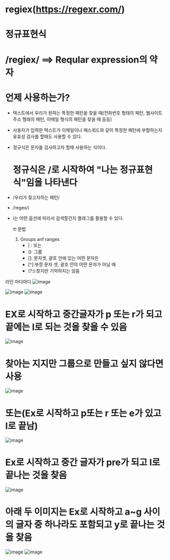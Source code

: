 # regiex(https://regexr.com/)

# 정규표현식

# /regiex/ ==> Reqular expression의 약자

# 언제 사용하는가?
- 텍스트에서 우리가 원하는 특정한 패턴을 찾을 때(전화번호 형태의 패턴, 웹사이트 주소 형태의 패턴, 이메일 형식의 패턴을 찾을 때 등등)
- 사용자가 입력한 텍스트가 이메일이나 패스워드와 같이 특정한 패턴에 부합하는지 유효성 검사를 할때도 사용할 수 있다.
- 정규식은 문자를 검사하고자 할때 사용하는 식이다.

  # 정규식은 /로 시작하여 "나는 정규표현식"임을 나타낸다
- /우리가 찾고자하는 패턴/

- /regex/i
- i는 어떤 옵션에 따라서 검색할건지 플래그를 활용할 수 있다.

  🤓 문법

  1) Groups anf ranges
     - | : 또는
     - (): 그룹
     - []: 문자셋, 괄호 안에 있는 어떤 문자든
     - [^]:부정 문자 셋, 괄호 안의 어떤 문자가 아닐 때
     - (?:):찾지만 기억하지는 않음

라인 마다마다
![image](https://github.com/gogoringhye/regiex/assets/145514996/3aac4b6a-ebb0-45dc-9f97-35535ce28f58)


![image](https://github.com/gogoringhye/regiex/assets/145514996/29c6528e-58f8-43fc-b9a0-c7b6ab3c5870)
![image](https://github.com/gogoringhye/regiex/assets/145514996/8c5a79b3-8470-4902-8753-72ab0c2a2217)

# EX로 시작하고 중간글자가 p 또는 r가 되고 끝에는 l로 되는 것을 찾을 수 있음 
![image](https://github.com/gogoringhye/regiex/assets/145514996/643dc367-c33d-4a90-b27b-2ae8f5bff75f)

# 찾아는 지지만 그룹으로 만들고 싶지 않다면 사용 
![image](https://github.com/gogoringhye/regiex/assets/145514996/28a45566-3e9f-44b1-88d2-be9c0053e661)



# 또는(Ex로 시작하고 p또는 r 또는 e가 있고 l로 끝남)
![image](https://github.com/gogoringhye/regiex/assets/145514996/b5b69959-050d-41c0-bcbc-b199e0b32729)

# Ex로 시작하고 중간 글자가 pre가 되고 l로 끝나는 것을 찾음
![image](https://github.com/gogoringhye/regiex/assets/145514996/7ac94d7b-cb80-426a-a3f0-4fb8245fa3e8)

# 아래 두 이미지는 Ex로 시작하고 a~g 사이의 글자 중 하나라도 포함되고 y로 끝나는 것을 찾음
![image](https://github.com/gogoringhye/regiex/assets/145514996/b263833b-f2d0-4d4d-ad86-62c3529693d6)
![image](https://github.com/gogoringhye/regiex/assets/145514996/cbb1fcff-2934-40ea-9a64-f1fbe633b7a0)





